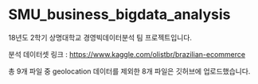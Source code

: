 # SMU_business_bigdata_analysis
18년도 2학기 상명대학교 경영빅데이터분석 팀 프로젝트입니다.

분석 데이터셋 링크 : https://www.kaggle.com/olistbr/brazilian-ecommerce

총 9개 파일 중 geolocation 데이터를 제외한 8개 파일은 깃허브에 업로드했습니다.

